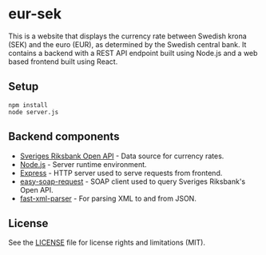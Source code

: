 # eur-sek

This is a website that displays the currency rate between Swedish krona (SEK) and the euro (EUR), as determined by the Swedish central bank. It contains a backend with a REST API endpoint built using Node.js and a web based frontend built using React.

## Setup

```
npm install
node server.js
```

## Backend components
* [Sveriges Riksbank Open API](https://www.riksbank.se/sv/statistik/sok-rantor--valutakurser/oppet-api/) - Data source for currency rates.
* [Node.js](https://github.com/nodejs/node) - Server runtime environment.
*  [Express](https://github.com/expressjs/express) - HTTP server used to serve requests from frontend.
* [easy-soap-request](https://github.com/circa10a/easy-soap-request) - SOAP client used to query Sveriges Riksbank's Open API.
* [fast-xml-parser](https://github.com/NaturalIntelligence/fast-xml-parser) - For parsing XML to and from JSON.

## License
See the [LICENSE](LICENSE.md) file for license rights and limitations (MIT).
